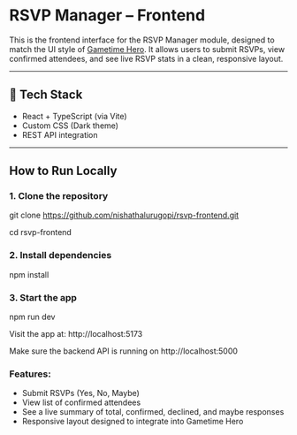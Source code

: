 # RSVP Manager – Frontend

This is the frontend interface for the RSVP Manager module, designed to match the UI style of [Gametime Hero](https://www.gametimehero.com). It allows users to submit RSVPs, view confirmed attendees, and see live RSVP stats in a clean, responsive layout.

---

## 🔧 Tech Stack

- React + TypeScript (via Vite)
- Custom CSS (Dark theme)
- REST API integration

---

## How to Run Locally

### 1. Clone the repository

git clone https://github.com/nishathalurugopi/rsvp-frontend.git

cd rsvp-frontend

### 2. Install dependencies

npm install


### 3. Start the app
npm run dev

Visit the app at: http://localhost:5173

Make sure the backend API is running on http://localhost:5000

### Features:
- Submit RSVPs (Yes, No, Maybe)
- View list of confirmed attendees
- See a live summary of total, confirmed, declined, and maybe responses
- Responsive layout designed to integrate into Gametime Hero
